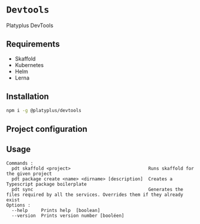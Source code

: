 # `Devtools`

Platyplus DevTools

## Requirements

- Skaffold
- Kubernetes
- Helm
- Lerna

## Installation

```sh
npm i -g @platyplus/devtools
```

## Project configuration

## Usage

```
Commands :
  pdt skaffold <project>                             Runs skaffold for the given project
  pdt package create <name> <dirname> [description]  Creates a Typescript package boilerplate
  pdt sync                                           Generates the files required by all the services. Overrides them if they already exist
Options :
  --help     Prints help  [boolean]
  --version  Prints version number [booléen]
```
